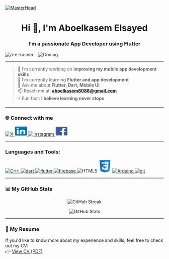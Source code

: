 [![MasterHead](https://firebasestorage.googleapis.com/v0/b/flexi-coding.appspot.com/o/dempgi7-520f8d5f-63d4-4453-8822-dbc149ae27f8.gif?alt=media&token=91c0c7b2-93c3-4029-b011-1a8703c5730d)](https://github.com/a-e-kasem)

<h1 align="center">Hi 👋, I'm Aboelkasem Elsayed</h1>
<h3 align="center">I’m a passionate App Developer using Flutter</h3>
<img align="right" alt="Coding" width="400" src="https://cdn.dribbble.com/users/1162077/screenshots/3848914/programmer.gif" />

<p align="left">
  <img src="https://komarev.com/ghpvc/?username=a-e-kasem&label=Profile%20views&color=0e75b6&style=flat" alt="a-e-kasem" />
</p>

---

> 🔭 I’m currently working on **improving my mobile app development skills**  
> 🌱 I’m currently learning **Flutter and app development**  
> 💬 Ask me about **Flutter, Dart, Mobile UI**  
> 📫 Reach me at: **aboelkasem8088@gmail.com**  
> ⚡ Fun fact: **I believe learning never stops**

---

### 🌐 Connect with me

<p align="left">
  <a href="https://x.com/a_e_kasem" target="_blank">
    <img src="https://raw.githubusercontent.com/rahuldkjain/github-profile-readme-generator/master/src/images/icons/Social/twitter.svg" alt="X" height="30" width="40" />
  </a>
  <a href="https://www.linkedin.com/in/a-e-kasem/" target="_blank">
    <img src="https://raw.githubusercontent.com/devicons/devicon/master/icons/linkedin/linkedin-original.svg" alt="LinkedIn" height="30" width="40" />
  </a>
  <a href="https://www.instagram.com/a_e_kasem/" target="_blank">
    <img src="https://raw.githubusercontent.com/rahuldkjain/github-profile-readme-generator/master/src/images/icons/Social/instagram.svg" alt="Instagram" height="30" width="40" />
  </a>
  <a href="https://www.facebook.com/aboelkasem.elsayed" target="_blank">
    <img src="https://raw.githubusercontent.com/devicons/devicon/master/icons/facebook/facebook-original.svg" alt="Facebook" height="30" width="40" />
  </a>
</p>

---

<h3 align="left">Languages and Tools:</h3>
<p align="left">
  <a href="https://cplusplus.com/" target="_blank"> <img src="https://www.vectorlogo.zone/logos/isocpp/isocpp-icon.svg" alt="C++" width="40" height="40"/> </a>
  <a href="https://dart.dev" target="_blank"> <img src="https://www.vectorlogo.zone/logos/dartlang/dartlang-icon.svg" alt="dart" width="40" height="40"/> </a>
  <a href="https://flutter.dev" target="_blank"> <img src="https://www.vectorlogo.zone/logos/flutterio/flutterio-icon.svg" alt="flutter" width="60" height="60"/> </a>
  <a href="https://firebase.google.com/" target="_blank"> <img src="https://www.vectorlogo.zone/logos/firebase/firebase-icon.svg" alt="firebase" width="40" height="40"/> </a>
  <img src="https://www.vectorlogo.zone/logos/w3_html5/w3_html5-icon.svg" alt="HTML5" width="40" height="40"/>
  <img src="https://raw.githubusercontent.com/devicons/devicon/master/icons/css3/css3-original.svg" alt="CSS3" width="40" height="40"/>
  <a href="https://www.arduino.cc/" target="_blank"> <img src="https://www.vectorlogo.zone/logos/arduino/arduino-icon.svg" alt="Arduino" width="40" height="40"/> </a>
  <a href="https://git-scm.com/" target="_blank"> <img src="https://www.vectorlogo.zone/logos/git-scm/git-scm-icon.svg" alt="git" width="40" height="40"/> </a>
</p>

---

### 📊 My GitHub Stats

<p align="center">
  <img src="https://github-readme-streak-stats.herokuapp.com/?user=a-e-kasem&theme=tokyonight" alt="GitHub Streak" />
</p>

<p align="center">
  <img src="https://github-readme-stats.vercel.app/api?username=a-e-kasem&show_icons=true&theme=tokyonight" alt="GitHub Stats" />
</p>

---

### 📄 My Resume

If you'd like to know more about my experience and skills, feel free to check out my CV:  
👉 [View CV (PDF)](https://drive.google.com/drive/u/0/folders/1mqiUCEd-f6ACwMLuTdPOuxxt4TIlwSs_)


<!-- Optional SEO Meta -->
<!-- GitHub Profile: Aboelkasem Elsayed - Mobile App Developer using Flutter -->
